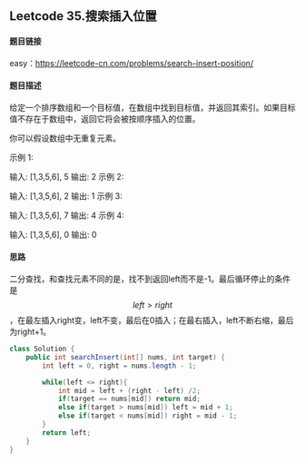 ## Leetcode 35.搜索插入位置

#### 题目链接

easy：https://leetcode-cn.com/problems/search-insert-position/

#### 题目描述

给定一个排序数组和一个目标值，在数组中找到目标值，并返回其索引。如果目标值不存在于数组中，返回它将会被按顺序插入的位置。

你可以假设数组中无重复元素。

示例 1:

输入: [1,3,5,6], 5
输出: 2
示例 2:

输入: [1,3,5,6], 2
输出: 1
示例 3:

输入: [1,3,5,6], 7
输出: 4
示例 4:

输入: [1,3,5,6], 0
输出: 0

#### 思路

二分查找，和查找元素不同的是，找不到返回left而不是-1。最后循环停止的条件是$$left > right$$，在最左插入right变，left不变，最后在0插入；在最右插入，left不断右缩，最后为right+1。

```java
class Solution {
    public int searchInsert(int[] nums, int target) {
        int left = 0, right = nums.length - 1;

        while(left <= right){
            int mid = left + (right - left) /2;
            if(target == nums[mid]) return mid;
            else if(target > nums[mid]) left = mid + 1;
            else if(target < nums[mid]) right = mid - 1;
        }
        return left;
    }
}
```

